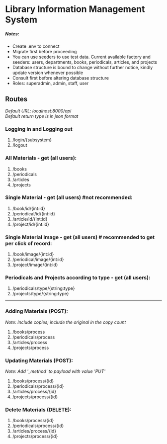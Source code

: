 <h1>Library Information Management System</h1>

<h5>Notes: </h5>
<ul>
    <li>Create .env to connect</li>
    <li>Migrate first before proceeding</li>
    <li>You can use seeders to use test data. Current available factory and seeders: users, departments, books, periodicals, articles, and projects</li>
    <li>Database structure is bound to change without further notice, kindly update version whenever possible</li>
    <li>Consult first before altering database structure</li>
    <li>Roles: superadmin, admin, staff, user</li>
</ul>
<h2>Routes</h2>
<em>Default URL: localhost:8000/api</em><br>
<em>Default return type is in json format</em>

<h3>Logging in and Logging out</h3>
<ol>
    <li>/login/{subsystem}</li>
    <li>/logout</li>
</ol>

<h3>All Materials - get (all users): </h3>
<ol>
    <li>/books</li>
    <li>/periodicals</li>
    <li>/articles</li>
    <li>/projects</li>
</ol>

<h3>Single Material - get (all users) #not recommended: </h3>
<ol>    
    <li>/book/id/{int:id}</li>
    <li>/periodical/id/{int:id}</li>
    <li>/article/id/{int:id}</li>
    <li>/project/id/{int:id}</li>
</ol>

<h3>Single Material Image - get (all users) # recommended to get per click of record: </h3>
<ol>    
    <li>/book/image/{int:id}</li>
    <li>/periodical/image/{int:id}</li>
    <li>/project/image/{int:id}</li>
</ol>

<h3>Periodicals and Projects according to type - get (all users): </h3>
<ol>
    <li>/periodicals/type/{string:type}</li>
    <li>/projects/type/{string:type}</li>
</ol>

<hr>
<!-- <em><strong>Fillables</strong></em>
<pre>
    <em><b>Books:</b>
            'id', 'call_number': str, 'title': str, 'author': str, 'image_location': str, 'language': str,
            'location_id': int, 'publisher': str, 'copyright': year, 'volume': int(nullable), 'edition': str(nullable), 
            'pages': int, 'content': text(nullable), 'remarks': text(nullable), 'date_published': date
    </em>
</pre><br>

<pre>
    <em><b>Periodicals:</b>
            'id', 'material_type': str, 'title': str, 'author': str, 'image_location': str, 'language': str,
            'publisher': str, 'copyright': year, 'volume': int(nullable), 'issue': int(nullable), 
            'pages': int, 'content': text(nullable), 'remarks': text(nullable), 'date_published': date            
    </em>
</pre><br>

<pre>
    <em><b>Articles:</b>
            'title': str, 'author': str, 'language': str, 'subject': str, 'date_published': date,
            'volume': int(nullable), 'issue': int(nullable), 'page': int, 'abstract': str, 'remarks': str(nullable)
    </em>
</pre><br>

<pre>
    <em><b>Projects:</b>
            'id', 'type': str, 'title': str, 'author': str, 'course_id': int(FK), 'image_location': str, 
            'date_published': date, 'language': str, abstract': str
    </em>
</pre><br> -->

<h3>Adding Materials (POST): </h3>
<em>Note: Include copies; include the original in the copy count</em>
<ol>    
    <li>/books/process</li>
    <li>/periodicals/process</li>
    <li>/articles/process</li>
    <li>/projects/process</li>
</ol>

<h3>Updating Materials (POST): </h3>
<em>Note: Add '_method' to payload with value 'PUT'</em>
<ol>    
    <li>/books/process/{id}</li>
    <li>/periodicals/process/{id}</li>
    <li>/articles/process/{id}</li>
    <li>/projects/process/{id}</li>
</ol>

<h3>Delete Materials (DELETE): </h3>
<ol>    
    <li>/books/process/{id}</li>
    <li>/periodicals/process/{id}</li>
    <li>/articles/process/{id}</li>
    <li>/projects/process/{id}</li>
</ol>
